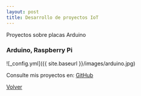 ```yaml
---
layout: post
title: Desarrollo de proyectos IoT
---
```


Proyectos sobre placas Arduino

### Arduino, Raspberry Pi

![_config.yml]({{ site.baseurl }}/images/arduino.jpg)


Consulte mis proyectos en: [GitHub](https://github.com/lucian2003)

[Volver](https://lucian2003.github.io/)
